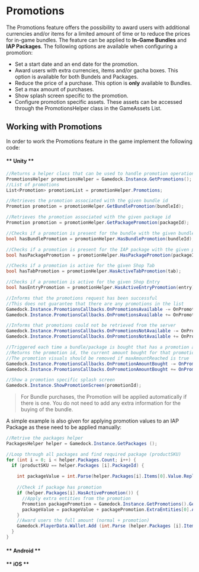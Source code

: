 # Promotions

The Promotions feature offers the possibility to award users with additional currencies and/or items for a limited amount of time or to reduce the prices for in-game bundles. The feature can be applied to **In-Game Bundles** and **IAP Packages**. The following options are available when configuring a promotion:
* Set a start date and an end date for the promotion.
* Award users with extra currencies, items and/or gacha boxes. This option is available for both Bundels and Packages.
* Reduce the price of a purchase. This option is **only** available to Bundles.
* Set a max amount of purchases.
* Show splash screen specific to the promotion.
* Configure promotion specific assets. These assets can be accessed through the PromotionsHelper class in the GameAssets List.

## Working with Promotions

In order to work the Promotions feature in the game implement the following code:

<!-- tabs:start -->

#### ** Unity **

~~~C#
//Returns a helper class that can be used to handle promotion operations
PromotionsHelper promotionsHelper = Gamedock.Instance.GetPromotions();
//List of promotions
List<Promotion> promotionList = promotionHelper.Promotions;

//Retrieves the promotion associated with the given bundle id
Promotion promotion = promotionHelper.GetBundlePromotion(bundleId);

//Retrieves the promotion associated with the given package id
Promotion promotion = promotionHelper.GetPackagePromotion(packageId);

//Checks if a promotion is present for the bundle with the given bundle id
bool hasBundlePromotion = promotionHelper.HasBundlePromotion(bundleId);

//Checks if a promotion is present for the IAP package with the given package id
bool hasPackagePromotion = promotionHelper.HasPackagePromotion(packageId);

//Checks if a promotion is active for the given Shop Tab
bool hasTabPromotion = promotionHelper.HasActiveTabPromotion(tab);

//Checks if a promotion is active for the given Shop Entry
bool hasEntryPromotion = promotionHelper.HasActiveEntryPromotion(entry);

//Informs that the promotions request has been successful
//This does not guarantee that there are any promotions in the list
Gamedock.Instance.PromotionsCallbacks.OnPromotionsAvailable -= OnPromotionsAvailable;
Gamedock.Instance.PromotionsCallbacks.OnPromotionsAvailable += OnPromotionsAvailable;

//Informs that promotions could not be retrieved from the server
Gamedock.Instance.PromotionsCallbacks.OnPromotionsNotAvailable -= OnPromotionsNotAvailable;
Gamedock.Instance.PromotionsCallbacks.OnPromotionsNotAvailable += OnPromotionsNotAvailable;

//Triggered each time a bundle/package is bought that has a promotion attached to it
//Returns the promotion id, the current amount bought for that promotion by the user and if the max amount has been reached
//The promotion visuals should be removed if maxAmountReached is true
Gamedock.Instance.PromotionsCallbacks.OnPromotionAmountBought -= OnPromotionAmountBought (promotionId, currentAmount, maxAmountReached);
Gamedock.Instance.PromotionsCallbacks.OnPromotionAmountBought += OnPromotionAmountBought (promotionId, currentAmount, maxAmountReached);

//Show a promotion specific splash screen
Gamedock.Instance.ShowPromotionScreen(promotionId);
~~~

> For Bundle purchases, the Promotion will be applied automatically if there is one. You do not need to add any extra information for the buying of the bundle.

A simple example is also given for applying promotion values to an IAP Package as these need to be applied manually:

~~~C#
//Retrive the packages helper
PackagesHelper helper = Gamedock.Instance.GetPackages ();

//Loop through all packages and find required package (productSKU)
for (int i = 0; i < helper.Packages.Count; i++) {
  if (productSKU == helper.Packages [i].PackageId) {
  
    int packageValue = int.Parse(helper.Packages[i].Items[0].Value.Replace(".0", ""));
    
    //Check if package has promotion
    if (helper.Packages[i].HasActivePromotion()) {
      //Apply extra entities from the promotion
      Promotion packagePromotion = Gamedock.Instance.GetPromotions().GetPackagePromotion(helper.Packages[i].PackageId);
      packageValue = packageValue + packagePromotion.ExtraEntities[0].Amount;
    }
    //Award users the full amount (normal + promotion)
    Gamedock.PlayerData.Wallet.Add (int.Parse (helper.Packages [i].Items [0].Id), packageValue, PlayerDataUpdateReasons.IAP, "Shop", transactionId);
  }
}
~~~

#### ** Android **



#### ** iOS **



<!-- tabs:end -->
